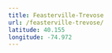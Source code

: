 ```yaml
---
title: Feasterville-Trevose
url: /feasterville-trevose/
latitude: 40.155
longitude: -74.972
---
```

